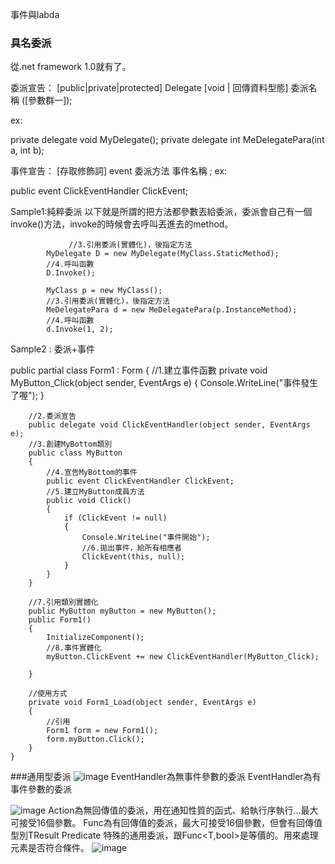 

事件與labda

### 具名委派
從.net framework 1.0就有了。

委派宣告：
[public|private|protected] Delegate [void | 回傳資料型態] 委派名稱 ([參數群一]);

ex:

private delegate void MyDelegate();
private delegate int MeDelegatePara(int a, int b);


事件宣告：
[存取修飾詞] event 委派方法 事件名稱 ;
ex:

public event ClickEventHandler ClickEvent;

Sample1:純粹委派
以下就是所謂的把方法都參數丟給委派，委派會自己有一個invoke()方法，invoke的時候會去呼叫丟進去的method。


 				 //3.引用委派(實體化)，後指定方法
            MyDelegate D = new MyDelegate(MyClass.StaticMethod);
            //4.呼叫函數
            D.Invoke();

            MyClass p = new MyClass();
            //3.引用委派(實體化)，後指定方法
            MeDelegatePara d = new MeDelegatePara(p.InstanceMethod);
            //4.呼叫函數
            d.Invoke(1, 2);      
            
            
            
Sample2 : 委派+事件

public partial class Form1 : Form
    {
        //1.建立事件函數
        private void MyButton_Click(object sender, EventArgs e)
        {
            Console.WriteLine("事件發生了喔");
        }

        //2.委派宣告
        public delegate void ClickEventHandler(object sender, EventArgs e);
        //3.創建MyBottom類別
        public class MyButton
        {
            //4.宣告MyBottom的事件
            public event ClickEventHandler ClickEvent;
            //5.建立MyButton成員方法
            public void Click()
            {
                if (ClickEvent != null)
                {
                    Console.WriteLine("事件開始");
                    //6.拋出事件，給所有相應者
                    ClickEvent(this, null);
                }
            }
        }

        //7.引用類別實體化
        public MyButton myButton = new MyButton();    
        public Form1()
        {
            InitializeComponent();
            //8.事件實體化
            myButton.ClickEvent += new ClickEventHandler(MyButton_Click);

        }

        //使用方式
        private void Form1_Load(object sender, EventArgs e)
        {
            //引用
            Form1 form = new Form1();
            form.myButton.Click();   
        }
    }
    
    
    
###通用型委派
![image](https://farm1.staticflickr.com/426/19045088145_e7d528f42d_o.png)
EventHandler為無事件參數的委派
EventHandler<TEventArgs>為有事件參數的委派

![image](https://farm1.staticflickr.com/550/18858927949_93d185a955_o.png)
Action為無回傳值的委派，用在通知性質的函式、給執行序執行...最大可接受16個參數。
Func<TResult>為有回傳值的委派，最大可接受16個參數，但會有回傳值型別TResult
Predicate<T> 特殊的通用委派，跟Func<T,bool>是等價的。用來處理元素是否符合條件。
![image](https://farm1.staticflickr.com/355/19039591992_bd8ac1b469_o.png)
    